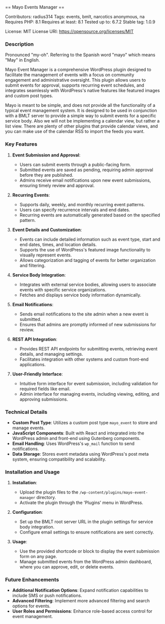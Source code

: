 == Mayo Events Manager ==

Contributors: radius314
Tags: events, bmlt, narcotics anonymous, na
Requires PHP: 8.1
Requires at least: 8.1
Tested up to: 6.7.2
Stable tag: 1.0.9

License: MIT
License URI: https://opensource.org/licenses/MIT

### Description

Pronounced "my-oh".  Referring to the Spanish word "mayo" which means "May" in English.

Mayo Event Manager is a comprehensive WordPress plugin designed to facilitate the management of events with a focus on community engagement and administrative oversight. This plugin allows users to submit events for approval, supports recurring event schedules, and integrates seamlessly with WordPress's native features like featured images and custom post types.

Mayo is meant to be simple, and does not provide all the functionality of a typical event management system.  It is designed to be used in conjunction with a BMLT server to provide a simple way to submit events for a specific service body.  Also we will not be implementing a calendar view, but rather a list view.  There are plenty of other plugins that provide calendar views, and you can make use of the calendar RSS to import the feeds you want.

### Key Features

1. **Event Submission and Approval**:
   - Users can submit events through a public-facing form.
   - Submitted events are saved as pending, requiring admin approval before they are published.
   - Admins receive email notifications upon new event submissions, ensuring timely review and approval.

2. **Recurring Events**:
   - Supports daily, weekly, and monthly recurring event patterns.
   - Users can specify recurrence intervals and end dates.
   - Recurring events are automatically generated based on the specified pattern.

3. **Event Details and Customization**:
   - Events can include detailed information such as event type, start and end dates, times, and location details.
   - Supports the use of WordPress's featured image functionality to visually represent events.
   - Allows categorization and tagging of events for better organization and filtering.

4. **Service Body Integration**:
   - Integrates with external service bodies, allowing users to associate events with specific service organizations.
   - Fetches and displays service body information dynamically.

5. **Email Notifications**:
   - Sends email notifications to the site admin when a new event is submitted.
   - Ensures that admins are promptly informed of new submissions for review.

6. **REST API Integration**:
   - Provides REST API endpoints for submitting events, retrieving event details, and managing settings.
   - Facilitates integration with other systems and custom front-end applications.

7. **User-Friendly Interface**:
   - Intuitive form interface for event submission, including validation for required fields like email.
   - Admin interface for managing events, including viewing, editing, and approving submissions.

### Technical Details

- **Custom Post Type**: Utilizes a custom post type `mayo_event` to store and manage events.
- **JavaScript Components**: Built with React and integrated into the WordPress admin and front-end using Gutenberg components.
- **Email Handling**: Uses WordPress's `wp_mail` function to send notifications.
- **Data Storage**: Stores event metadata using WordPress's post meta system, ensuring compatibility and scalability.

### Installation and Usage

1. **Installation**:
   - Upload the plugin files to the `/wp-content/plugins/mayo-event-manager` directory.
   - Activate the plugin through the 'Plugins' menu in WordPress.

2. **Configuration**:
   - Set up the BMLT root server URL in the plugin settings for service body integration.
   - Configure email settings to ensure notifications are sent correctly.

3. **Usage**:
   - Use the provided shortcode or block to display the event submission form on any page.
   - Manage submitted events from the WordPress admin dashboard, where you can approve, edit, or delete events.

### Future Enhancements

- **Additional Notification Options**: Expand notification capabilities to include SMS or push notifications.
- **Advanced Filtering**: Implement more advanced filtering and search options for events.
- **User Roles and Permissions**: Enhance role-based access control for event management.
